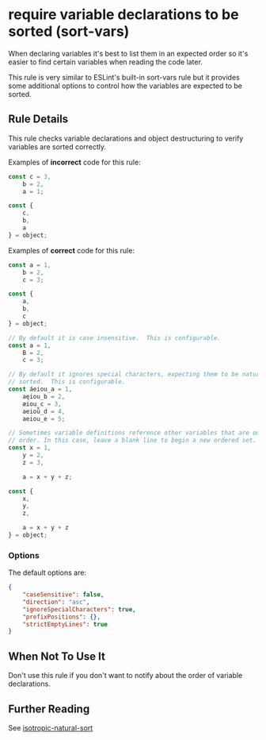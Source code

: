 # require variable declarations to be sorted (sort-vars)
When declaring variables it's best to list them in an expected order so it's
easier to find certain variables when reading the code later.

This rule is very similar to ESLint's built-in sort-vars rule but it provides
some additional options to control how the variables are expected to be sorted.

## Rule Details
This rule checks variable declarations and object destructuring to verify
variables are sorted correctly.

Examples of **incorrect** code for this rule:

```js
const c = 3,
    b = 2,
    a = 1;

const {
    c,
    b,
    a
} = object;
```

Examples of **correct** code for this rule:

```js
const a = 1,
    b = 2,
    c = 3;

const {
    a,
    b,
    c
} = object;

// By default it is case insensitive.  This is configurable.
const a = 1,
    B = 2,
    c = 3;

// By default it ignores special characters, expecting them to be naturally
// sorted.  This is configurable.
const áeiou_a = 1,
    aęiou_b = 2,
    æiou_c = 3,
    aeioǜ_d = 4,
    aeiou_e = 5;

// Sometimes variable definitions reference other variables that are out of
// order. In this case, leave a blank line to begin a new ordered set.
const x = 1,
    y = 2,
    z = 3,

    a = x + y + z;

const {
    x,
    y,
    z,

    a = x + y + z
} = object;
```

### Options
The default options are:
```json
{
    "caseSensitive": false,
    "direction": "asc",
    "ignoreSpecialCharacters": true,
    "prefixPositions": {},
    "strictEmptyLines": true
}
```

## When Not To Use It
Don't use this rule if you don't want to notify about the order of variable
declarations.

## Further Reading
See [isotropic-natural-sort](https://github.com/ibi-group/isotropic-natural-sort)
